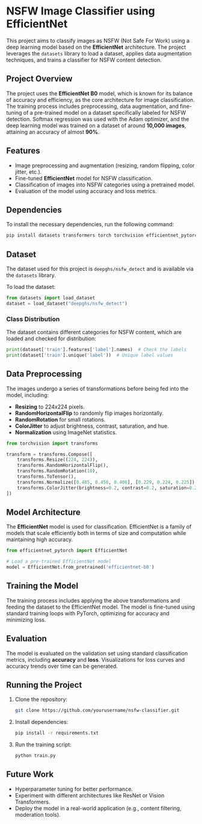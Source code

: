 
# NSFW Image Classifier using EfficientNet

This project aims to classify images as NSFW (Not Safe For Work) using a deep learning model based on the **EfficientNet** architecture. The project leverages the `datasets` library to load a dataset, applies data augmentation techniques, and trains a classifier for NSFW content detection.

## Project Overview
The project uses the **EfficientNet B0** model, which is known for its balance of accuracy and efficiency, as the core architecture for image classification. The training process includes preprocessing, data augmentation, and fine-tuning of a pre-trained model on a dataset specifically labeled for NSFW detection. Softmax regression was used with the Adam optimizer, and the deep learning model was trained on a dataset of around **10,000 images**, attaining an accuracy of almost **90%**.



## Features
- Image preprocessing and augmentation (resizing, random flipping, color jitter, etc.).
- Fine-tuned **EfficientNet** model for NSFW classification.
- Classification of images into NSFW categories using a pretrained model.
- Evaluation of the model using accuracy and loss metrics.

## Dependencies

To install the necessary dependencies, run the following command:

```bash
pip install datasets transformers torch torchvision efficientnet_pytorch
```

## Dataset
The dataset used for this project is `deepghs/nsfw_detect` and is available via the `datasets` library.

To load the dataset:

```python
from datasets import load_dataset
dataset = load_dataset("deepghs/nsfw_detect")
```

### Class Distribution
The dataset contains different categories for NSFW content, which are loaded and checked for distribution:

```python
print(dataset['train'].features['label'].names)  # Check the labels
print(dataset['train'].unique('label'))  # Unique label values
```

## Data Preprocessing
The images undergo a series of transformations before being fed into the model, including:

- **Resizing** to 224x224 pixels.
- **RandomHorizontalFlip** to randomly flip images horizontally.
- **RandomRotation** for small rotations.
- **ColorJitter** to adjust brightness, contrast, saturation, and hue.
- **Normalization** using ImageNet statistics.

```python
from torchvision import transforms

transform = transforms.Compose([
    transforms.Resize((224, 224)),
    transforms.RandomHorizontalFlip(),
    transforms.RandomRotation(10),
    transforms.ToTensor(),
    transforms.Normalize([0.485, 0.456, 0.406], [0.229, 0.224, 0.225]),
    transforms.ColorJitter(brightness=0.2, contrast=0.2, saturation=0.2, hue=0.1),
])
```

## Model Architecture
The **EfficientNet** model is used for classification. EfficientNet is a family of models that scale efficiently both in terms of size and computation while maintaining high accuracy.

```python
from efficientnet_pytorch import EfficientNet

# Load a pre-trained EfficientNet model
model = EfficientNet.from_pretrained('efficientnet-b0')
```

## Training the Model
The training process includes applying the above transformations and feeding the dataset to the EfficientNet model. The model is fine-tuned using standard training loops with PyTorch, optimizing for accuracy and minimizing loss.

## Evaluation
The model is evaluated on the validation set using standard classification metrics, including **accuracy** and **loss**. Visualizations for loss curves and accuracy trends over time can be generated.

## Running the Project

1. Clone the repository:
   ```bash
   git clone https://github.com/yourusername/nsfw-classifier.git
   ```
   
2. Install dependencies:
   ```bash
   pip install -r requirements.txt
   ```

3. Run the training script:
   ```bash
   python train.py
   ```

## Future Work
- Hyperparameter tuning for better performance.
- Experiment with different architectures like ResNet or Vision Transformers.
- Deploy the model in a real-world application (e.g., content filtering, moderation tools).

